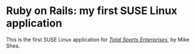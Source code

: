 # Ruby on Rails: my first SUSE Linux application

This is the first SUSE Linux application for [*Total Sports Enterprises*](http://totalsportsent.com), by Mike Shea.
